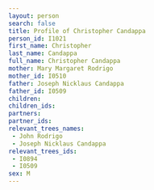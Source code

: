 ```yaml
---
layout: person
search: false
title: Profile of Christopher Candappa
person_id: I1021
first_name: Christopher
last_name: Candappa
full_name: Christopher Candappa
mother: Mary Margaret Rodrigo
mother_id: I0510
father: Joseph Nicklaus Candappa
father_id: I0509
children:
children_ids:
partners:
partner_ids:
relevant_trees_names:
 - John Rodrigo
 - Joseph Nicklaus Candappa
relevant_trees_ids:
 - I0894
 - I0509
sex: M
---
```


